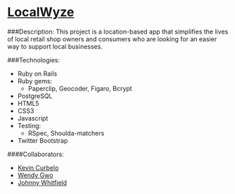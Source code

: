 # [LocalWyze](http://www.localwyze.com/)

###Description:
This project is a location-based app that simplifies the lives of local retail shop owners and consumers who are looking for an easier way to support local businesses.

###Technologies:
* Ruby on Rails
* Ruby gems:
  * Paperclip, Geocoder, Figaro, Bcrypt
* PostgreSQL
* HTML5
* CSS3
* Javascript
* Testing:
  * RSpec, Shoulda-matchers
* Twitter Bootstrap

####Collaborators:
* [Kevin Curbelo](https://github.com/kcurbelo)
* [Wendy Gwo](https://github.com/wendygwo)
* [Johnny Whitfield](https://github.com/johnnywhitfield)